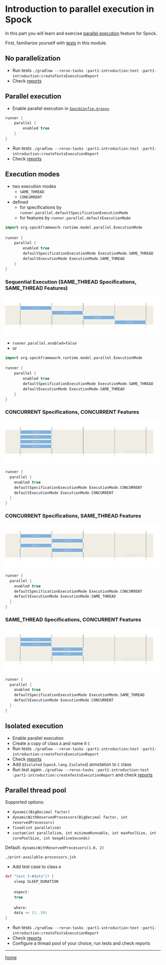 # Introduction to parallel execution in Spock

In this part you will learn and
exercise [parallel execution](https://spockframework.org/spock/docs/2.3/parallel_execution.html) feature for Spock.

First, familiarize yourself with [tests](src/test/groovy) in this module.

## No parallelization

- Run tests `./gradlew --rerun-tasks :part1-introduction:test :part1-introduction:createTestsExecutionReport`
- Check [reports](build/reports/tests-execution/html/test.html)

## Parallel execution

- Enable parallel execution
  in [`SpockConfig.groovy`](src/test/resources/SpockConfig.groovy)

```groovy
runner {
    parallel {
        enabled true
    }
}
```

- Run tests `./gradlew --rerun-tasks :part1-introduction:test :part1-introduction:createTestsExecutionReport`
- Check [reports](build/reports/tests-execution/html/test.html)

## Execution modes

- two execution modes
    - `SAME_THREAD`
    - `CONCURRENT`
- defined
    - for specifications by `runner.parallel.defaultSpecificationExecutionMode`
    - for features by `runner.parallel.defaultExecutionMode`

```groovy
import org.spockframework.runtime.model.parallel.ExecutionMode

runner {
    parallel {
        enabled true
        defaultSpecificationExecutionMode ExecutionMode.SAME_THREAD
        defaultExecutionMode ExecutionMode.SAME_THREAD
    }
}
```

### Sequential Execution (SAME_THREAD Specifications, SAME_THREAD Features)

![diagram](.readme/README-SAME_THREAD-Specifications-SAME_THREAD-Features.svg)

- `runner.parallel.enabled=false`
- or

```groovy
import org.spockframework.runtime.model.parallel.ExecutionMode

runner {
    parallel {
        enabled true
        defaultSpecificationExecutionMode ExecutionMode.SAME_THREAD
        defaultExecutionMode ExecutionMode.SAME_THREAD
    }
}
```

### CONCURRENT Specifications, CONCURRENT Features

![diagram](.readme/README-CONCURRENT-Specifications-CONCURRENT-Features.svg)

```groovy
runner {
  parallel {
    enabled true
    defaultSpecificationExecutionMode ExecutionMode.CONCURRENT
    defaultExecutionMode ExecutionMode.CONCURRENT
  }
}
```

### CONCURRENT Specifications, SAME_THREAD Features

![diagram](.readme/README-CONCURRENT-Specifications-SAME_THREAD-Features.svg)

```groovy
runner {
  parallel {
    enabled true
    defaultSpecificationExecutionMode ExecutionMode.CONCURRENT
    defaultExecutionMode ExecutionMode.SAME_THREAD
  }
}
```

### SAME_THREAD Specifications, CONCURRENT Features

![diagram](.readme/README-SAME_THREAD-Specifications-CONCURRENT-Features.svg)

```groovy
runner {
  parallel {
    enabled true
    defaultSpecificationExecutionMode ExecutionMode.SAME_THREAD
    defaultExecutionMode ExecutionMode.CONCURRENT
  }
}
```

## Isolated execution

[//]: # (TODO: add chart with an isolated test)

- Enable parallel execution
- Create a copy of class `A` and name it `C`
- Run tests `./gradlew --rerun-tasks :part1-introduction:test :part1-introduction:createTestsExecutionReport`
- Check [reports](build/reports/tests-execution/html/test.html)
- Add `@Isolated` (`spock.lang.Isolated`) annotation to `C` class
- Run test again `./gradlew --rerun-tasks :part1-introduction:test :part1-introduction:createTestsExecutionReport` and
  check [reports](build/reports/tests-execution/html/test.html)

## Parallel thread pool

Supported options:

- `dynamic(BigDecimal factor)`
- `dynamicWithReservedProcessors(BigDecimal factor, int reservedProcessors)`
- `fixed(int parallelism)`
- `custom(int parallelism, int minimumRunnable, int maxPoolSize, int corePoolSize, int keepAliveSeconds)`

Default: `dynamicWithReservedProcessors(1.0, 2)`

```sh
./print-available-processors.jsh
```

- Add test case to class `A`

```groovy
def "test 3-#data"() {
    sleep SLEEP_DURATION

    expect:
    true

    where:
    data << (1..50)
}
```

- Run tests `./gradlew --rerun-tasks :part1-introduction:test :part1-introduction:createTestsExecutionReport`
- Check [reports](build/reports/tests-execution/html/test.html)
- Configure a thread pool of your choice, run tests and check reports

---

[home](../README.md)
